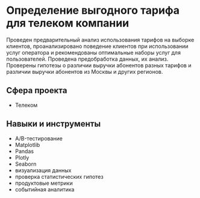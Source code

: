 # Определение выгодного тарифа для телеком компании

Проведен предварительный анализ использования тарифов на выборке клиентов,
проанализировано поведение клиентов при использовании услуг оператора и
рекомендованы оптимальные наборы услуг для пользователей. Проведена предобработка
данных, их анализ. Проверены гипотезы о различии выручки абонентов разных тарифов и
различии выручки абонентов из Москвы и других регионов.


## Сфера проекта
- Телеком

## Навыки и инструменты

- A/B-тестирование
- Matplotlib
- Pandas
- Plotly
- Seaborn
- визуализация данных
- проверка статистических гипотез
- продуктовые метрики
- событийная аналитика
